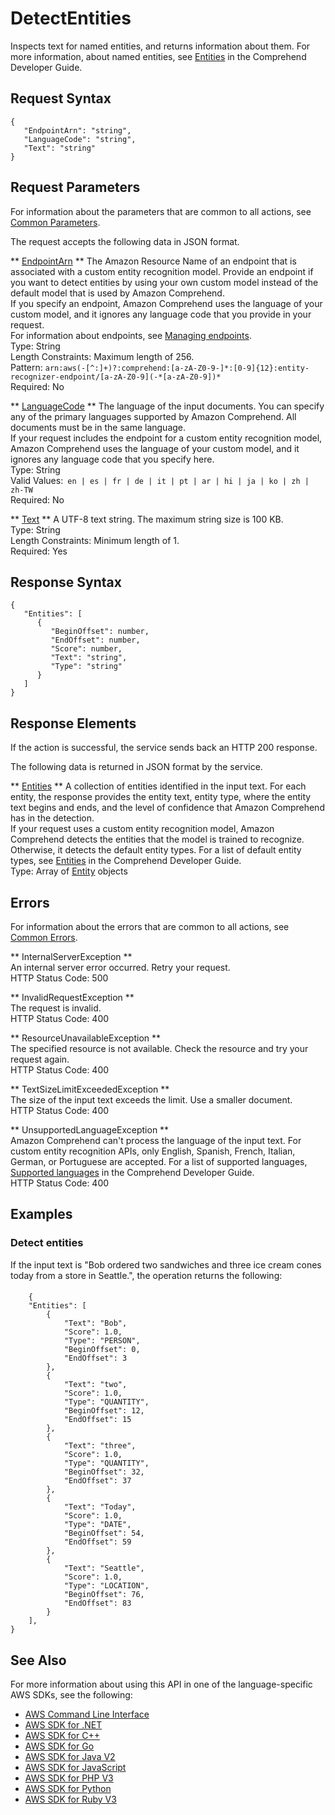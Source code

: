 # DetectEntities<a name="API_DetectEntities"></a>

Inspects text for named entities, and returns information about them\. For more information, about named entities, see [Entities](https://docs.aws.amazon.com/comprehend/latest/dg/how-entities.html) in the Comprehend Developer Guide\.

## Request Syntax<a name="API_DetectEntities_RequestSyntax"></a>

```
{
   "EndpointArn": "string",
   "LanguageCode": "string",
   "Text": "string"
}
```

## Request Parameters<a name="API_DetectEntities_RequestParameters"></a>

For information about the parameters that are common to all actions, see [Common Parameters](CommonParameters.md)\.

The request accepts the following data in JSON format\.

 ** [EndpointArn](#API_DetectEntities_RequestSyntax) **   <a name="comprehend-DetectEntities-request-EndpointArn"></a>
The Amazon Resource Name of an endpoint that is associated with a custom entity recognition model\. Provide an endpoint if you want to detect entities by using your own custom model instead of the default model that is used by Amazon Comprehend\.  
If you specify an endpoint, Amazon Comprehend uses the language of your custom model, and it ignores any language code that you provide in your request\.  
For information about endpoints, see [Managing endpoints](https://docs.aws.amazon.com/comprehend/latest/dg/manage-endpoints.html)\.  
Type: String  
Length Constraints: Maximum length of 256\.  
Pattern: `arn:aws(-[^:]+)?:comprehend:[a-zA-Z0-9-]*:[0-9]{12}:entity-recognizer-endpoint/[a-zA-Z0-9](-*[a-zA-Z0-9])*`   
Required: No

 ** [LanguageCode](#API_DetectEntities_RequestSyntax) **   <a name="comprehend-DetectEntities-request-LanguageCode"></a>
The language of the input documents\. You can specify any of the primary languages supported by Amazon Comprehend\. All documents must be in the same language\.  
If your request includes the endpoint for a custom entity recognition model, Amazon Comprehend uses the language of your custom model, and it ignores any language code that you specify here\.  
Type: String  
Valid Values:` en | es | fr | de | it | pt | ar | hi | ja | ko | zh | zh-TW`   
Required: No

 ** [Text](#API_DetectEntities_RequestSyntax) **   <a name="comprehend-DetectEntities-request-Text"></a>
A UTF\-8 text string\. The maximum string size is 100 KB\.  
Type: String  
Length Constraints: Minimum length of 1\.  
Required: Yes

## Response Syntax<a name="API_DetectEntities_ResponseSyntax"></a>

```
{
   "Entities": [ 
      { 
         "BeginOffset": number,
         "EndOffset": number,
         "Score": number,
         "Text": "string",
         "Type": "string"
      }
   ]
}
```

## Response Elements<a name="API_DetectEntities_ResponseElements"></a>

If the action is successful, the service sends back an HTTP 200 response\.

The following data is returned in JSON format by the service\.

 ** [Entities](#API_DetectEntities_ResponseSyntax) **   <a name="comprehend-DetectEntities-response-Entities"></a>
A collection of entities identified in the input text\. For each entity, the response provides the entity text, entity type, where the entity text begins and ends, and the level of confidence that Amazon Comprehend has in the detection\.   
If your request uses a custom entity recognition model, Amazon Comprehend detects the entities that the model is trained to recognize\. Otherwise, it detects the default entity types\. For a list of default entity types, see [Entities](https://docs.aws.amazon.com/comprehend/latest/dg/how-entities.html) in the Comprehend Developer Guide\.   
Type: Array of [Entity](API_Entity.md) objects

## Errors<a name="API_DetectEntities_Errors"></a>

For information about the errors that are common to all actions, see [Common Errors](CommonErrors.md)\.

 ** InternalServerException **   
An internal server error occurred\. Retry your request\.  
HTTP Status Code: 500

 ** InvalidRequestException **   
The request is invalid\.  
HTTP Status Code: 400

 ** ResourceUnavailableException **   
The specified resource is not available\. Check the resource and try your request again\.  
HTTP Status Code: 400

 ** TextSizeLimitExceededException **   
The size of the input text exceeds the limit\. Use a smaller document\.  
HTTP Status Code: 400

 ** UnsupportedLanguageException **   
Amazon Comprehend can't process the language of the input text\. For custom entity recognition APIs, only English, Spanish, French, Italian, German, or Portuguese are accepted\. For a list of supported languages, [Supported languages](https://docs.aws.amazon.com/comprehend/latest/dg/supported-languages.html) in the Comprehend Developer Guide\.   
HTTP Status Code: 400

## Examples<a name="API_DetectEntities_Examples"></a>

### Detect entities<a name="API_DetectEntities_Example_1"></a>

If the input text is "Bob ordered two sandwiches and three ice cream cones today from a store in Seattle\.", the operation returns the following:

#### <a name="w96aac57c17c92c15b3b5"></a>

```
    {
    "Entities": [
        {
            "Text": "Bob",
            "Score": 1.0,
            "Type": "PERSON",
            "BeginOffset": 0,
            "EndOffset": 3
        },
        {
            "Text": "two",
            "Score": 1.0,
            "Type": "QUANTITY",
            "BeginOffset": 12,
            "EndOffset": 15
        },
        {
            "Text": "three",
            "Score": 1.0,
            "Type": "QUANTITY",
            "BeginOffset": 32,
            "EndOffset": 37
        },
        {
            "Text": "Today",
            "Score": 1.0,
            "Type": "DATE",
            "BeginOffset": 54,
            "EndOffset": 59
        },
        {
            "Text": "Seattle",
            "Score": 1.0,
            "Type": "LOCATION",
            "BeginOffset": 76,
            "EndOffset": 83
        }
    ],
}
```

## See Also<a name="API_DetectEntities_SeeAlso"></a>

For more information about using this API in one of the language\-specific AWS SDKs, see the following:
+  [AWS Command Line Interface](https://docs.aws.amazon.com/goto/aws-cli/comprehend-2017-11-27/DetectEntities) 
+  [AWS SDK for \.NET](https://docs.aws.amazon.com/goto/DotNetSDKV3/comprehend-2017-11-27/DetectEntities) 
+  [AWS SDK for C\+\+](https://docs.aws.amazon.com/goto/SdkForCpp/comprehend-2017-11-27/DetectEntities) 
+  [AWS SDK for Go](https://docs.aws.amazon.com/goto/SdkForGoV1/comprehend-2017-11-27/DetectEntities) 
+  [AWS SDK for Java V2](https://docs.aws.amazon.com/goto/SdkForJavaV2/comprehend-2017-11-27/DetectEntities) 
+  [AWS SDK for JavaScript](https://docs.aws.amazon.com/goto/AWSJavaScriptSDK/comprehend-2017-11-27/DetectEntities) 
+  [AWS SDK for PHP V3](https://docs.aws.amazon.com/goto/SdkForPHPV3/comprehend-2017-11-27/DetectEntities) 
+  [AWS SDK for Python](https://docs.aws.amazon.com/goto/boto3/comprehend-2017-11-27/DetectEntities) 
+  [AWS SDK for Ruby V3](https://docs.aws.amazon.com/goto/SdkForRubyV3/comprehend-2017-11-27/DetectEntities) 